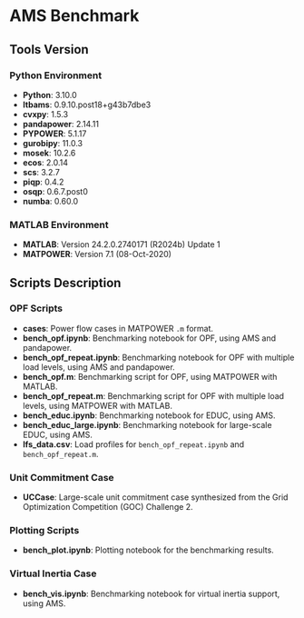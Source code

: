 # AMS Benchmark

## Tools Version

### Python Environment

- **Python**: 3.10.0
- **ltbams**: 0.9.10.post18+g43b7dbe3
- **cvxpy**: 1.5.3
- **pandapower**: 2.14.11
- **PYPOWER**: 5.1.17
- **gurobipy**: 11.0.3
- **mosek**: 10.2.6
- **ecos**: 2.0.14
- **scs**: 3.2.7
- **piqp**: 0.4.2
- **osqp**: 0.6.7.post0
- **numba**: 0.60.0

### MATLAB Environment

- **MATLAB**: Version 24.2.0.2740171 (R2024b) Update 1
- **MATPOWER**: Version 7.1 (08-Oct-2020)

## Scripts Description

### OPF Scripts

- **cases**: Power flow cases in MATPOWER `.m` format.
- **bench_opf.ipynb**: Benchmarking notebook for OPF, using AMS and pandapower.
- **bench_opf_repeat.ipynb**: Benchmarking notebook for OPF with multiple load levels, using AMS and pandapower.
- **bench_opf.m**: Benchmarking script for OPF, using MATPOWER with MATLAB.
- **bench_opf_repeat.m**: Benchmarking script for OPF with multiple load levels, using MATPOWER with MATLAB.
- **bench_educ.ipynb**: Benchmarking notebook for EDUC, using AMS.
- **bench_educ_large.ipynb**: Benchmarking notebook for large-scale EDUC, using AMS.
- **lfs_data.csv**: Load profiles for `bench_opf_repeat.ipynb` and `bench_opf_repeat.m`.

### Unit Commitment Case

- **UCCase**: Large-scale unit commitment case synthesized from the Grid Optimization Competition (GOC) Challenge 2.

### Plotting Scripts

- **bench_plot.ipynb**: Plotting notebook for the benchmarking results.

### Virtual Inertia Case

- **bench_vis.ipynb**: Benchmarking notebook for virtual inertia support, using AMS.